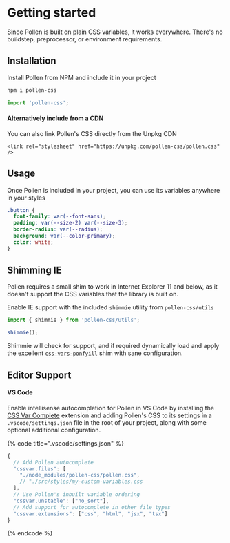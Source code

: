 # Getting started

Since Pollen is built on plain CSS variables, it works everywhere. There's no buildstep, preprocessor, or environment requirements.

## Installation

Install Pollen from NPM and include it in your project

```bash
npm i pollen-css
```

```javascript
import 'pollen-css';
```

#### Alternatively include from a CDN

You can also link Pollen's CSS directly from the Unpkg CDN

```markup
<link rel="stylesheet" href="https://unpkg.com/pollen-css/pollen.css" />
```

## Usage

Once Pollen is included in your project, you can use its variables anywhere in your styles

```css
.button {
  font-family: var(--font-sans);
  padding: var(--size-2) var(--size-3);
  border-radius: var(--radius);
  background: var(--color-primary);
  color: white;
}
```

## Shimming IE

Pollen requires a small shim to work in Internet Explorer 11 and below, as it doesn't support the CSS variables that the library is built on.

Enable IE support with the included `shimmie` utility from `pollen-css/utils`

```javascript
import { shimmie } from 'pollen-css/utils';

shimmie();
```

Shimmie will check for support, and if required dynamically load and apply the excellent [`css-vars-ponfyill`](https://jhildenbiddle.github.io/css-vars-ponyfill/#/) shim with sane configuration.

## Editor Support

#### VS Code

Enable intellisense autocompletion for Pollen in VS Code by installing the [CSS Var Complete](https://marketplace.visualstudio.com/items?itemName=phoenisx.cssvar) extension and adding Pollen's CSS to its settings in a `.vscode/settings.json` file in the root of your project, along with some optional additional configuration.

{% code title=".vscode/settings.json" %}
```javascript
{
  // Add Pollen autocomplete
  "cssvar.files": [
    "./node_modules/pollen-css/pollen.css",
    // "./src/styles/my-custom-variables.css
  ],
  // Use Pollen's inbuilt variable ordering
  "cssvar.unstable": ["no_sort"],
  // Add support for autocomplete in other file types
  "cssvar.extensions": ["css", "html", "jsx", "tsx"]
}
```
{% endcode %}
